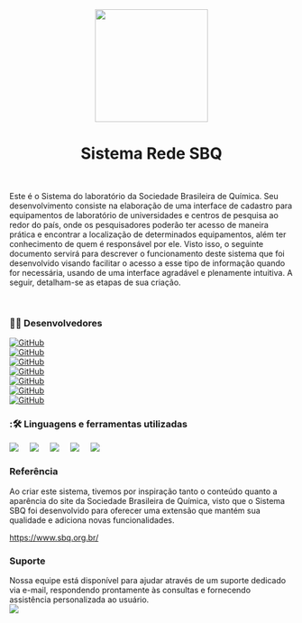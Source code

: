 <div align="center">
  <img height="200" src=Imagens/logo.png />
</div>

###
<h1 align="center">Sistema Rede SBQ</h1>

</br>

<p> Este é o Sistema do laboratório da Sociedade Brasileira de Química. Seu desenvolvimento consiste na elaboração de uma interface de cadastro para equipamentos de laboratório de universidades e centros de pesquisa ao redor do país, onde os pesquisadores poderão ter acesso de maneira prática e encontrar a localização de determinados equipamentos, além ter conhecimento de quem é responsável por ele. Visto isso, o seguinte documento servirá para descrever o funcionamento deste sistema que foi desenvolvido visando facilitar o acesso a esse tipo de informação quando for necessária, usando de uma interface agradável e plenamente intuitiva. A seguir, detalham-se as etapas de sua criação. </p>

</br>
<h3 align="left">👩‍💻  Desenvolvedores </h3>

[![GitHub](https://img.shields.io/badge/GitHub-Livia-181717?style=for-the-badge&logo=github&logoColor=white)](https://github.com/liviacarvalho07) <br>
[![GitHub](https://img.shields.io/badge/GitHub-Alanna-181717?style=for-the-badge&logo=github&logoColor=white)](https://github.com/AlanaLopes) <br>
[![GitHub](https://img.shields.io/badge/GitHub-Luiza-181717?style=for-the-badge&logo=github&logoColor=white)](https://github.com/Nalu2) <br>
[![GitHub](https://img.shields.io/badge/GitHub-Matheus-181717?style=for-the-badge&logo=github&logoColor=white)](https://github.com/Matheus) <br>
[![GitHub](https://img.shields.io/badge/GitHub-Henry-181717?style=for-the-badge&logo=github&logoColor=white)](https://github.com/HenryV042) <br>
[![GitHub](https://img.shields.io/badge/GitHub-Emerson-181717?style=for-the-badge&logo=github&logoColor=white)](https://github.com/emerson096) <br>
[![GitHub](https://img.shields.io/badge/GitHub-Kalel-181717?style=for-the-badge&logo=github&logoColor=white)](https://github.com/KalelOliveira) <br>

<h3 align="left"> :🛠️ Linguagens e ferramentas utilizadas </h3>

<div align="left">
  <img src= "https://img.shields.io/badge/HTML-239120?style=for-the-badge&logo=html5&logoColor=white" />
  <img width="12" />
  <img src= "https://img.shields.io/badge/CSS-239120?&style=for-the-badge&logo=css3&logoColor=white" />
  <img width="12" />
  <img src= "https://img.shields.io/badge/PHP-777BB4?style=for-the-badge&logo=php&logoColor=white" />
  <img width="12" />
  <img src= "https://img.shields.io/badge/JavaScript-323330?style=for-the-badge&logo=javascript&logoColor=F7DF1E" />
  <img width="12" />
  <img src= "https://img.shields.io/badge/MySQL-00000F?style=for-the-badge&logo=mysql&logoColor=white" />
  <img width="12" />
</div>

<h3 align="left"> Referência </h3>

<p> Ao criar este sistema, tivemos por inspiração tanto o conteúdo quanto a aparência do site da Sociedade Brasileira de Química, visto que o Sistema SBQ foi desenvolvido para oferecer uma extensão que mantém sua qualidade e adiciona novas funcionalidades. </p>

https://www.sbq.org.br/
 
<h3 align="left"> Suporte </h3>
<p> Nossa equipe está disponível para ajudar através de um suporte dedicado via e-mail, respondendo prontamente às consultas e fornecendo assistência personalizada ao usuário. 
  <br>
<img src="https://img.shields.io/badge/matheus.soares7648@gmail.com-D14836?style=for-the-badge&logo=gmail&logoColor=white" />
</p>


 




